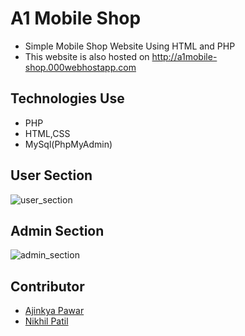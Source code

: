 # A1 Mobile Shop
* Simple Mobile Shop Website Using HTML and PHP
* This website is also hosted on http://a1mobile-shop.000webhostapp.com 

## Technologies Use
* PHP
* HTML,CSS
* MySql(PhpMyAdmin)

## User Section
![user_section](user_section.gif)

## Admin Section
![admin_section](admin_section.gif)

## Contributor 
* [Ajinkya Pawar](https://github.com/Ajinkya0088/)
* [Nikhil Patil](https://github.com/Nikhil4599/)
